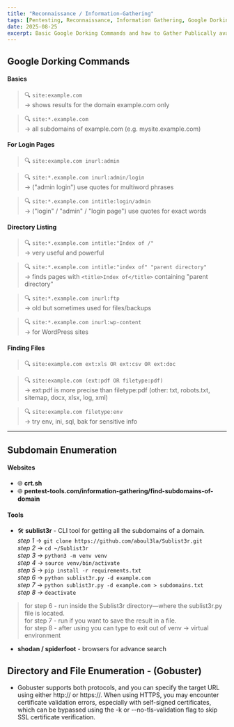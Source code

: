 ```yaml
---
title: "Reconnaissance / Information-Gathering"
tags: [Pentesting, Reconnaissance, Information Gathering, Google Dorking, Sublist3r, Gobuster, Basic]
date: 2025-08-25
excerpt: Basic Google Dorking Commands and how to Gather Publically available information about your Target Site. How to combine basic Dorking Commands to do more advance searches. Sub-Domain Enumeration, Directory-Listing, Admin Login-Pages, Files(pdf/csv/doc/xls).  
---
```


## Google Dorking Commands

#### Basics
> 🔍 `site:example.com`  
  → shows results for the domain example.com only  

> 🔍 `site:*.example.com`  
  → all subdomains of example.com (e.g. mysite.example.com)  

#### For Login Pages
> 🔍 `site:example.com inurl:admin`  

> 🔍 `site:*.example.com inurl:admin/login`  
  → ("admin login") use quotes for multiword phrases  

> 🔍 `site:*.example.com intitle:login/admin`  
  → ("login" / "admin" / "login page") use quotes for exact words  

#### Directory Listing
> 🔍 `site:*.example.com intitle:"Index of /"`  
  → very useful and powerful  

> 🔍 `site:*.example.com intitle:"index of" "parent directory"`  
  → finds pages with `<title>Index of</title>` containing "parent directory"  

> 🔍 `site:*.example.com inurl:ftp`  
  → old but sometimes used for files/backups  

> 🔍 `site:*.example.com inurl:wp-content`  
  → for WordPress sites  

#### Finding Files
> 🔍 `site:example.com ext:xls OR ext:csv OR ext:doc`  

> 🔍 `site:example.com (ext:pdf OR filetype:pdf)`  
  → ext:pdf is more precise than filetype:pdf (other: txt, robots.txt, sitemap, docx, xlsx, log, xml)  

> 🔍 `site:example.com filetype:env`  
  → try env, ini, sql, bak for sensitive info  

---

## Subdomain Enumeration  
  
#### Websites  
  - 🌐 **crt.sh**  
  - 🌐 **pentest-tools.com/information-gathering/find-subdomains-of-domain**  
  
#### Tools  
  - 🛠️ **sublist3r** - CLI tool for getting all the subdomains of a domain.  
  *step 1* → `git clone https://github.com/aboul3la/Sublist3r.git`  
  *step 2* → `cd ~/Sublist3r`  
  *step 3* → `python3 -m venv venv`  
  *step 4* → `source venv/bin/activate`  
  *step 5* → `pip install -r requirements.txt`  
  *step 6* → `python sublist3r.py -d example.com`  
  *step 7* → `python sublist3r.py -d example.com > subdomains.txt`  
  *step 8* → `deactivate`  
  
> for step 6 - run inside the Sublist3r directory—where the sublist3r.py file is located.  
for step 7 - run if you want to save the result in a file.  
for step 8 - after using you can type to exit out of venv -> virtual environment  


  - **shodan / spiderfoot** - browsers for advance search


## Directory and File Enumeration - (Gobuster)

- Gobuster supports both protocols, and you can specify the target URL using either http:// or https://. When using HTTPS, you may encounter certificate validation errors, especially with self-signed certificates, which can be bypassed using the -k or --no-tls-validation flag to skip SSL certificate verification.

